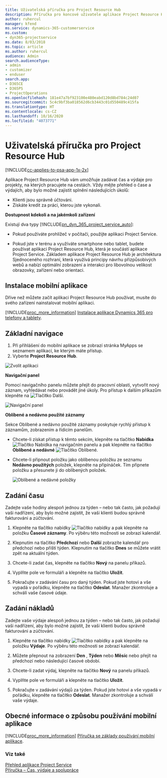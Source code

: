 ```yaml
---
title: Uživatelská příručka pro Project Resource Hub
description: Příručka pro koncové uživatele aplikace Project Resource Hub for Project Service
author: ruhercul
manager: kfend
ms.service: dynamics-365-customerservice
ms.custom:
- dyn365-projectservice
ms.date: 8/03/2018
ms.topic: article
ms.author: ruhercul
audience: Admin
search.audienceType:
- admin
- customizer
- enduser
search.app:
- D365CE
- D365PS
- ProjectOperations
ms.openlocfilehash: 181e47a7bf923100e480eabd120d8bd784c24d07
ms.sourcegitcommit: 5c4c9bf3ba018562d6cb3443c01d550489c415fa
ms.translationtype: HT
ms.contentlocale: cs-CZ
ms.lasthandoff: 10/16/2020
ms.locfileid: "4073771"
---
```

# <a name="user-guide-for-project-resource-hub"></a>Uživatelská příručka pro Project Resource Hub

[!INCLUDE[cc-applies-to-psa-app-1x-2x](../includes/cc-applies-to-psa-app-1x-2x.md)]

Aplikace Project Resource Hub vám umožňuje zadávat čas a výdaje pro projekty, na kterých pracujete na cestách. Vždy mějte přehled o čase a výdajích, aby bylo možné zajistit splnění následujících úkolů:

- Klienti jsou správně účtováni.
- Získáte kredit za práci, kterou jste vykonali.

**Dostupnost kdekoli a na jakémkoli zařízení**

Existují dva typy [!INCLUDE[pn_dyn_365_project_service_auto](../includes/pn-dyn-365-project-service-auto.md)]: 

- Pokud používáte prohlížeč v počítači, použijte aplikaci Project Service. 

- Pokud jste v terénu a využíváte smartphone nebo tablet, budete používat aplikaci Project Resource Hub, která je součástí aplikace Project Service. Základem aplikace Project Resource Hub je architektura Sjednoceného rozhraní, která využívá principy návrhu přizpůsobivých webů a nabízí optimální zobrazení a interakci pro libovolnou velikost obrazovky, zařízení nebo orientaci. 


## <a name="install-the-mobile-app"></a>Instalace mobilní aplikace
Dříve než můžete začít aplikaci Project Resource Hub používat, musíte do svého zařízení nainstalovat mobilní aplikaci. 

[!INCLUDE[proc_more_information](../includes/proc-more-information.md)] [Instalace aplikace Dynamics 365 pro telefony a tablety](https://docs.microsoft.com/dynamics365/mobile-app/install-dynamics-365-for-phones-and-tablets).

## <a name="basic-navigation"></a>Základní navigace
1.  Při přihlášení do mobilní aplikace se zobrazí stránka MyApps se seznamem aplikací, ke kterým máte přístup. 
2.  Vyberte **Project Resource Hub**.

![Zvolit aplikaci](media/chooseApp_1.png "Zvolit aplikaci")

**Navigační panel**

Pomocí navigačního panelu můžete přejít do pracovní oblasti, vytvořit nový záznam, vyhledávat nebo provádět jiné úkoly. Pro přístup k dalším příkazům klepněte na ![Tlačítko Další](media/MoreButton.png "Tlačítko Další").

![Navigační panel](media/NavBar_2.png "Navigační panel")

**Oblíbené a nedávno použité záznamy**

Sekce Oblíbené a nedávno použité záznamy poskytuje rychlý přístup k záznamům, zobrazením a řídicím panelům. 

- Chcete-li získat přístup k těmto sekcím, klepněte na tlačítko **Nabídka** ![Tlačítko Nabídka](media/MenuButton.png "Tlačítko nabídky") na navigačním panelu a pak klepněte na tlačítko **Oblíbené a nedávné** ![Tlačítko Oblíbené](media/FavButton.png "Tlačítko Fav").

- Chcete-li připnout položku jako oblíbenou položku ze seznamu **Nedávno použitých** položek, klepněte na připínáček. Tím připnete položku a přesunete ji do oblíbených položek.

  ![Oblíbené a nedávné položky](media/Favs_3.png "Oblíbené a nedávné položky")
 
## <a name="enter-time"></a>Zadání času
Zadejte vaše hodiny alespoň jednou za týden – nebo tak často, jak požadují vaši nadřízení, aby bylo možné zajistit, že vaši klienti budou správně fakturováni a zúčtování.

1. Klepněte na tlačítko nabídky ![Tlačítko nabídky](media/MenuButton.png "Tlačítko nabídky") a pak klepněte na položku **Časové záznamy**. Po výběru této možnosti se zobrazí kalendář.

2. Klepnutím na tlačítko **Předchozí** nebo **Další** zobrazíte kalendář pro předchozí nebo příští týden. Klepnutím na tlačítko **Dnes** se můžete vrátit zpět na aktuální týden.

3. Chcete-li zadat čas, klepněte na tlačítko **Nový** na panelu příkazů. 

4. Vyplňte pole ve formuláři a klepněte na tlačítko **Uložit**.

5. Pokračujte v zadávání času pro daný týden. Pokud jste hotovi a vše vypadá v pořádku, klepněte na tlačítko **Odeslat**. Manažer zkontroluje a schválí vaše časové údaje.

## <a name="enter-expenses"></a>Zadání nákladů 
Zadejte vaše výdaje alespoň jednou za týden – nebo tak často, jak požadují vaši nadřízení, aby bylo možné zajistit, že vaši klienti budou správně fakturováni a zúčtování.

1. Klepněte na tlačítko nabídky ![Tlačítko nabídky](media/MenuButton.png "Tlačítko nabídky") a pak klepněte na položku **Výdaje**. Po výběru této možnosti se zobrazí kalendář.

2. Můžete přepnout na zobrazení **Den** , **Týden** nebo **Měsíc** nebo přejít na předchozí nebo následující časové období. 

3. Chcete-li zadat výdaj, klepněte na tlačítko **Nový** na panelu příkazů. 

4. Vyplňte pole ve formuláři a klepněte na tlačítko **Uložit**.

5. Pokračujte v zadávání výdajů za týden. Pokud jste hotovi a vše vypadá v pořádku, klepněte na tlačítko **Odeslat**. Manažer zkontroluje a schválí vaše výdaje.

## <a name="general-information-on-how-to-use-the-mobile-app"></a>Obecné informace o způsobu používání mobilní aplikace 
[!INCLUDE[proc_more_information](../includes/proc-more-information.md)] [Příručka se základy používání mobilní aplikace](https://docs.microsoft.com/dynamics365/mobile-app/dynamics-365-phones-tablets-users-guide).

### <a name="see-also"></a>Viz také  
 [Přehled aplikace Project Service](../psa/overview.md)   
 [Příručka – Čas, výdaje a spolupráce](../psa/time-expense-collaboration-guide.md)   
 
